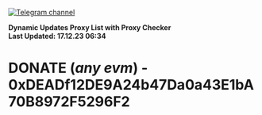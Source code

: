 [![Telegram channel](https://img.shields.io/endpoint?url=https://runkit.io/damiankrawczyk/telegram-badge/branches/master?url=https://t.me/n4z4v0d)](https://t.me/n4z4v0d) 

**Dynamic Updates Proxy List with Proxy Checker**  
**Last Updated: 17.12.23 06:34**

# DONATE (_any evm_) - 0xDEADf12DE9A24b47Da0a43E1bA70B8972F5296F2
